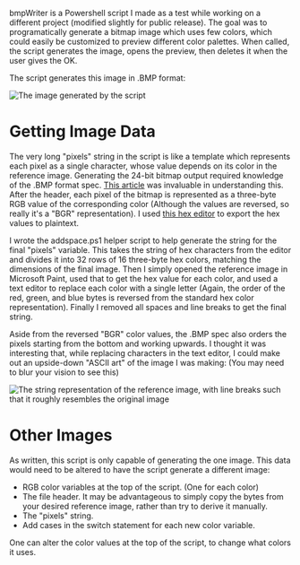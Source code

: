 bmpWriter is a Powershell script I made as a test while working on a different project (modified slightly for public release). The goal was to programatically generate a bitmap image which uses few colors, which could easily be customized to preview different color palettes. When called, the script generates the image, opens the preview, then deletes it when the user gives the OK.

The script generates this image in .BMP format:

![The image generated by the script](https://msk2k1.neocities.org/media/bmpWriter-github/reference.png)

# Getting Image Data
The very long "pixels" string in the script is like a template which represents each pixel as a single character, whose value depends on its color in the reference image. Generating the 24-bit bitmap output required knowledge of the .BMP format spec. [This article](https://lmcnulty.me/words/bmp-output/) was invaluable in understanding this. After the header, each pixel of the bitmap is represented as a three-byte RGB value of the corresponding color (Although the values are reversed, so really it's a "BGR" representation). I used [this hex editor](https://hexed.it/) to export the hex values to plaintext.

I wrote the addspace.ps1 helper script to help generate the string for the final "pixels" variable. This takes the string of hex characters from the editor and divides it into 32 rows of 16 three-byte hex colors, matching the dimensions of the final image. Then I simply opened the reference image in Microsoft Paint, used that to get the hex value for each color, and used a text editor to replace each color with a single letter (Again, the order of the red, green, and blue bytes is reversed from the standard hex color representation). Finally I removed all spaces and line breaks to get the final string.

Aside from the reversed "BGR" color values, the .BMP spec also orders the pixels starting from the bottom and working upwards. I thought it was interesting that, while replacing characters in the text editor, I could make out an upside-down "ASCII art" of the image I was making: (You may need to blur your vision to see this)

![The string representation of the reference image, with line breaks such that it roughly resembles the original image](https://msk2k1.neocities.org/media/bmpWriter-github/letters.png)

# Other Images
As written, this script is only capable of generating the one image. This data would need to be altered to have the script generate a different image:
* RGB color variables at the top of the script. (One for each color)
* The file header. It may be advantageous to simply copy the bytes from your desired reference image, rather than try to derive it manually.
* The "pixels" string.
* Add cases in the switch statement for each new color variable.

One can alter the color values at the top of the script, to change what colors it uses.